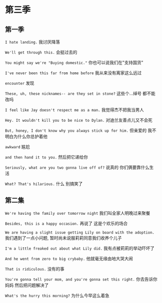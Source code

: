 # 第三季

## 第一季

`I hate landing.`
我讨厌降落

`We'll get through this.`
会挺过去的

`You might say we're "Buying domestic."`
你也可以说我们在"支持国货"

`I've never been this far from home before`
我从来没有离家这么远过

`encounter`
发现

`These, uh, these nicknames-- are they set in stone?`
这些个...绰号 都不能改吗

`I feel like Jay doesn't respect me as a man.`
我觉得杰不把我当男人

`Hey. It wouldn't kill you to be nice to Dylan.`
对迪兰友善点儿又不会死

`But, honey, I don't know why you always stick up for him.`
但亲爱的 我不明白为什么你总护着他

`awkward`
尴尬

`and then hand it to you.`
然后把它递给你

`Seriously, what are you two gonna live off of?`
说真的 你们俩要靠什么生活

`What? That's hilarious.`
什么 别搞笑了

## 第二集

`We're having the family over tomorrow night`
我们叫全家人明晚过来聚餐

`Besides, this is a happy occasion.`
再说了 这是个欢乐的场合

`We are having a slight issue getting Lily on board with the adoption.`
我们遇到了一点小问题, 暂时尚未说服莉莉同意我们收养个儿子

`I'm a little freaked out about what Lily did.`
我有点被莉莉的举动吓坏了

`And he went from zero to big crybaby.`
他就毫无缘由地大哭大闹

`That is ridiculous.`
没有的事

`You're gonna tell your mom, and you're gonna set this right.`
你去告诉你妈妈 然后把问题解决了

`What's the hurry this morning?`
为什么今早这么着急


